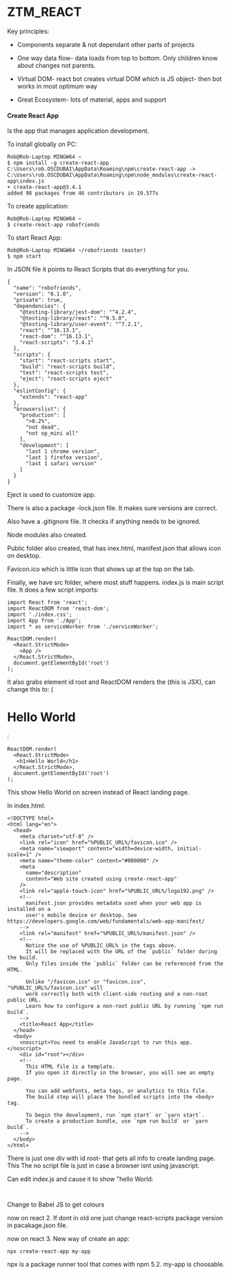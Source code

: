 # ZTM_REACT

Key principles: 

* Components separate & not dependant other parts of projects

* One way data flow- data loads from top to bottom. Only children know about changes not parents. 

* Virtual DOM- react bot creates virtual DOM which is JS object- then bot works in most optimum way

* Great Ecosystem- lots of material, apps and support

#### Create React App ####

Is the app that manages application development. 

To install globally on PC:

```gitattributes
Rob@Rob-Laptop MINGW64 ~
$ npm install -g create-react-app
C:\Users\rob.OSCDUBAI\AppData\Roaming\npm\create-react-app -> C:\Users\rob.OSCDUBAI\AppData\Roaming\npm\node_modules\create-react-app\index.js
+ create-react-app@3.4.1
added 98 packages from 46 contributors in 19.577s
```

To create application: 

```gitattributes
Rob@Rob-Laptop MINGW64 ~
$ create-react-app robofriends

```

To start React App: 

```
Rob@Rob-Laptop MINGW64 ~/robofriends (master)
$ npm start
```


In JSON file it points to React Scripts that do everything for you. 

```
{
  "name": "robofriends",
  "version": "0.1.0",
  "private": true,
  "dependencies": {
    "@testing-library/jest-dom": "^4.2.4",
    "@testing-library/react": "^9.5.0",
    "@testing-library/user-event": "^7.2.1",
    "react": "^16.13.1",
    "react-dom": "^16.13.1",
    "react-scripts": "3.4.1"
  },
  "scripts": {
    "start": "react-scripts start",
    "build": "react-scripts build",
    "test": "react-scripts test",
    "eject": "react-scripts eject"
  },
  "eslintConfig": {
    "extends": "react-app"
  },
  "browserslist": {
    "production": [
      ">0.2%",
      "not dead",
      "not op_mini all"
    ],
    "development": [
      "last 1 chrome version",
      "last 1 firefox version",
      "last 1 safari version"
    ]
  }
}
```

Eject is used to customize app.

There is also a package -lock.json file. It makes sure versions are correct. 

Also have a .gitignore file. It checks if anything needs to be ignored. 

Node modules also created. 

Public folder also created, that has inex.html, manifest.json that allows icon on desktop. 

Favicon.ico which is little icon that shows up at the top on the tab. 

Finally, we have src folder, where most stuff happens. index.js is main script file. It does a few script imports: 

```
import React from 'react';
import ReactDOM from 'react-dom';
import './index.css';
import App from './App';
import * as serviceWorker from './serviceWorker';

ReactDOM.render(
  <React.StrictMode>
    <App />
  </React.StrictMode>,
  document.getElementById('root')
);

```

It also grabs element id root and ReactDOM renders the <APP/> (this is JSX), can change this to: (<h1>Hello World</h1>:


```
ReactDOM.render(
  <React.StrictMode>
   <h1>Hello World</h1>
  </React.StrictMode>,
  document.getElementById('root')
);

```
This show Hello World on screen instead of React landing page. 


In index.html: 

```
<!DOCTYPE html>
<html lang="en">
  <head>
    <meta charset="utf-8" />
    <link rel="icon" href="%PUBLIC_URL%/favicon.ico" />
    <meta name="viewport" content="width=device-width, initial-scale=1" />
    <meta name="theme-color" content="#000000" />
    <meta
      name="description"
      content="Web site created using create-react-app"
    />
    <link rel="apple-touch-icon" href="%PUBLIC_URL%/logo192.png" />
    <!--
      manifest.json provides metadata used when your web app is installed on a
      user's mobile device or desktop. See https://developers.google.com/web/fundamentals/web-app-manifest/
    -->
    <link rel="manifest" href="%PUBLIC_URL%/manifest.json" />
    <!--
      Notice the use of %PUBLIC_URL% in the tags above.
      It will be replaced with the URL of the `public` folder during the build.
      Only files inside the `public` folder can be referenced from the HTML.

      Unlike "/favicon.ico" or "favicon.ico", "%PUBLIC_URL%/favicon.ico" will
      work correctly both with client-side routing and a non-root public URL.
      Learn how to configure a non-root public URL by running `npm run build`.
    -->
    <title>React App</title>
  </head>
  <body>
    <noscript>You need to enable JavaScript to run this app.</noscript>
    <div id="root"></div>
    <!--
      This HTML file is a template.
      If you open it directly in the browser, you will see an empty page.

      You can add webfonts, meta tags, or analytics to this file.
      The build step will place the bundled scripts into the <body> tag.

      To begin the development, run `npm start` or `yarn start`.
      To create a production bundle, use `npm run build` or `yarn build`.
    -->
  </body>
</html>

```

There is just one div with id root- that gets all info to create landing page. This The no script file is just in case a browser isnt using javascript. 

Can edit index.js and cause it to show "hello World: 

```


```

Change to Babel JS to get colours 

now on react 2. If dont in old one just change react-scripts package version in pacakage.json file. 

now on react 3. New way of create an app: 


```
npx create-react-app my-app
```

npx is a package runner tool that comes with npm 5.2. my-app is choosable.




